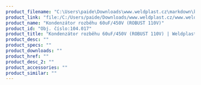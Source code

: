 ```yaml
---
product_filename: "C:\Users\paide\Downloads\www.weldplast.cz\markdown\kondenzator-rozbehu-60uf450v-robust-110v.md"
product_link: "file:/C:/Users/paide/Downloads/www.weldplast.cz/www.weldplast.cz/kondenzator-rozbehu-60uf450v-robust-110v"
product_name: "Kondenzátor rozběhu 60uF/450V (ROBUST 110V)"
product_id: "Obj. číslo:104.017"
product_title: "Kondenzátor rozběhu 60uF/450V (ROBUST 110V) | Weldplast"
product_desc: ""
product_specs: ""
product_downloads: ""
product_href: ""
product_desc_2: ""
product_accessories: ""
product_similar: ""
---
```

